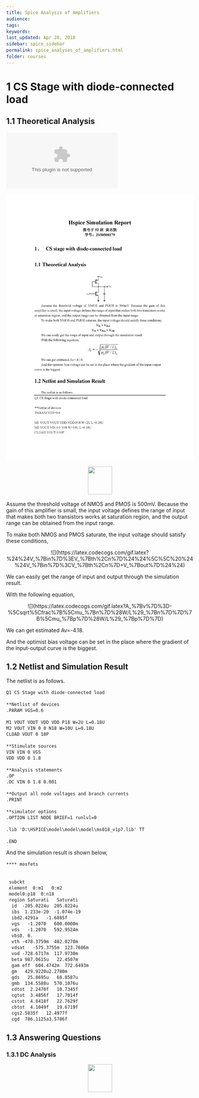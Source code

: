 ```yaml
---
title: Spice Analysis of Amplifiers
audience: 
tags: 
keywords: 
last_updated: Apr 28, 2018
sidebar: spice_sidebar
permalink: spice_analyses_of_amplifiers.html
folder: courses
---
```


# 1 CS Stage with diode-connected load

## 1.1 Theoretical Analysis

![](/pages/Projects/Hspice/spice_analysis_of_amplifiers/A1_1.eps)

![](/pages/Projects/Hspice/spice_analysis_of_amplifiers/A1_Page_01.jpg)

<div align="center"><img width="65" height="75" src=""/pages/Projects/Hspice/spice_analysis_of_amplifiers/A1_1.eps></div>

Assume the threshold voltage of NMOS and PMOS is 500mV. Because the gain of this amplifier is small, the input voltage defines the range of input that makes both two transistors works at saturation region, and the output range can be obtained from the input range.

To make both NMOS and PMOS saturate, the input voltage should satisfy these conditions,

<center>
![](https://latex.codecogs.com/gif.latex?%24%24V_%7Bin%7D%3EV_%7Bth%2Cn%7D%24%24%5C%5C%20%24%24V_%7Bin%7D%3CV_%7Bth%2Cn%7D&plus;V_%7Bout%7D%24%24)
</center>

We can easily get the range of input and output through the simulation result.

With the following equation,

<center>
![](https://latex.codecogs.com/gif.latex?A_%7Bv%7D%3D-%5Csqrt%5Cfrac%7B%5Cmu_%7Bn%7D%28W/L%29_%7Bn%7D%7D%7B%5Cmu_%7Bp%7D%28W/L%29_%7Bp%7D%7D)
</center>

We can get estimated Av=-4.18.

And the optimist bias voltage can be set in the place where the gradient of the input-output curve is the biggest.

## 1.2 Netlist and Simulation Result

The netlist is as follows.

    Q1 CS Stage with diode-connected load
    
    **Netlist of devices
    .PARAM VGS=0.6
    
    M1 VOUT VOUT VDD VDD P18 W=2U L=0.18U
    M2 VOUT VIN 0 0 N18 W=10U L=0.18U
    CLOAD VOUT 0 10P
    
    **Stimulate sources
    VIN VIN 0 VGS
    VDD VDD 0 1.8
    
    **Analysis statements
    .OP
    .DC VIN 0 1.8 0.001
    
    **Output all node voltages and branch currents
    .PRINT
    
    **simulator options
    .OPTION LIST NODE BRIEF=1 runlvl=0
    
    .lib 'D:\HSPICE\model\model\model\ms018_v1p7.lib' TT
    
	.END

And the simulation result is shown below,

    **** mosfets
    
    
     subckt
     element  0:m1   0:m2  
     model0:p18  0:n18 
     region Saturati   Saturati
      id  -205.0224u  205.0224u
      ibs  1.233e-20  -1.074e-19
      ibd2.4291a   -1.6885f
      vgs   -1.2070   600.0000m
      vds   -1.2070   592.9524m
      vbs0. 0. 
      vth -478.3759m  482.0270m
      vdsat   -575.3755m  123.7686m
      vod -728.6717m  117.9730m
      beta 987.0615u   22.4507m
      gam eff  604.4742m  772.6493m
      gm   429.9220u2.2780m
      gds   25.8695u   68.8587u
      gmb  134.5588u  570.1076u
      cdtot  2.2470f   10.7345f
      cgtot  3.4856f   17.7014f
      cstot  4.8418f   22.7629f
      cbtot  4.1049f   19.6719f
      cgs2.5835f   12.4977f
      cgd  786.1125a3.5786f
    
## 1.3 Answering Questions

### 1.3.1 DC Analysis

<div align="center"><img width="65" height="75" src=""/pages/Projects/Hspice/spice_analysis_of_amplifiers/a2.jpg></div>


